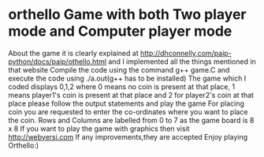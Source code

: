 # orthello Game with both Two player mode and Computer player mode
  About the game it is clearly explained at http://dhconnelly.com/paip-python/docs/paip/othello.html and I implemented all the things mentioned in that website
  Compile the code using the command g++ game.C and execute the code using ./a.out(g++ has to be installed)
  The game which I coded displays 0,1,2 where 0 means no coin is present at that place, 1 means player1's coin is present at that place and 2 for player2's coin at that place
  please follow the output statements and play the game
  For placing coin you are requested to enter the co-ordinates where you want to place the coin. Rows and Columns are labelled from 0 to 7 as the game board is 8 x 8
  If you want to play the game with graphics then visit http://webversi.com
  If any improvements,they are accepted
  Enjoy playing Orthello:)
